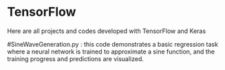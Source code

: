 # TensorFlow
Here are all projects and codes developed with TensorFlow and Keras

#SineWaveGeneration.py : 
this code demonstrates a basic regression task where a neural network is trained to approximate a sine function, and the training progress and predictions are visualized.
